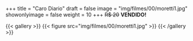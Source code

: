 +++
title = "Caro Diario"
draft = false
image = "img/filmes/00/moretti1.jpg"
showonlyimage = false
weight = 10
+++
<span class="sold">~~R$ 20~~</span> **VENDIDO!**

<!--more-->

{{< gallery >}}
{{< figure src="img/filmes/00/moretti1.jpg" >}}
{{< /gallery >}}

